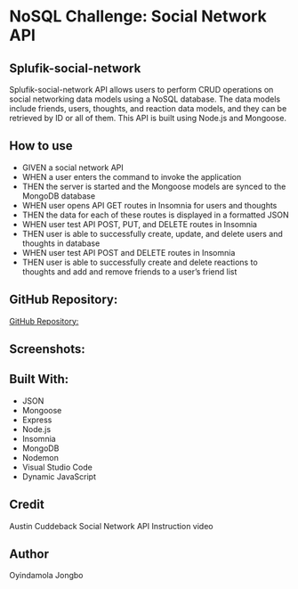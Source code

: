 # NoSQL Challenge: Social Network API

## Splufik-social-network
Splufik-social-network API allows users to perform CRUD operations on social networking data models using a NoSQL database. The data models include friends, users, thoughts, and reaction data models, and they can be retrieved by ID or all of them. This API is built using Node.js and Mongoose.


## How to use
* GIVEN a social network API
* WHEN a user enters the command to invoke the application
* THEN the server is started and the Mongoose models are synced to the MongoDB database
* WHEN user opens API GET routes in Insomnia for users and thoughts
* THEN the data for each of these routes is displayed in a formatted JSON
* WHEN user test API POST, PUT, and DELETE routes in Insomnia
* THEN user is able to successfully create, update, and delete users and thoughts in database
* WHEN user test API POST and DELETE routes in Insomnia
* THEN user is able to successfully create and delete reactions to thoughts and add and remove friends to a user’s friend list


## GitHub Repository:
[GitHub Repository:](https://github.com/USOYJ/Splufik-social-network)



## Screenshots:







## Built With:
- JSON
- Mongoose
- Express
- Node.js
- Insomnia
- MongoDB
- Nodemon
- Visual Studio Code
- Dynamic JavaScript

## Credit
Austin Cuddeback Social Network API Instruction video

## Author
Oyindamola Jongbo